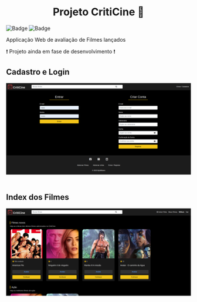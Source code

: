 # <center>Projeto  CritiCine :movie_camera: </center>
![Badge](https://img.shields.io/static/v1?label=PHP&message=8.1.1&color=blue&style=for-the-badge&logo=PHP&)
![Badge](https://img.shields.io/static/v1?label=Bootstrap&message=4.5.3&color=white&style=for-the-badge&logo=Bootstrap)

Applicação Web de avaliação de Filmes lançados


:heavy_exclamation_mark: Projeto ainda em fase de desenvolvimento :exclamation:


## Cadastro e Login
![finance control](assets/autenticate.png)
&nbsp;

## Index dos Filmes
![finance control](assets/index_new.png)
&nbsp;
